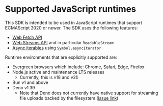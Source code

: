 # Supported JavaScript runtimes

This SDK is intended to be used in JavaScript runtimes that support ECMAScript 2020 or newer. The SDK uses the following features:

* [Web Fetch API][web-fetch]
* [Web Streams API][web-streams] and in particular `ReadableStream`
* [Async iterables][async-iter] using `Symbol.asyncIterator`

[web-fetch]: https://developer.mozilla.org/en-US/docs/Web/API/Fetch_API
[web-streams]: https://developer.mozilla.org/en-US/docs/Web/API/Streams_API
[async-iter]: https://developer.mozilla.org/en-US/docs/Web/JavaScript/Reference/Iteration_protocols#the_async_iterator_and_async_iterable_protocols

Runtime environments that are explicitly supported are:

- Evergreen browsers which include: Chrome, Safari, Edge, Firefox
- Node.js active and maintenance LTS releases
  - Currently, this is v18 and v20
- Bun v1 and above
- Deno v1.39
  - Note that Deno does not currently have native support for streaming file uploads backed by the filesystem ([issue link][deno-file-streaming])

[deno-file-streaming]: https://github.com/denoland/deno/issues/11018
